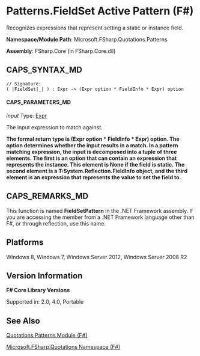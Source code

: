 # Patterns.FieldSet Active Pattern (F#)

Recognizes expressions that represent setting a static or instance field.

**Namespace/Module Path**: Microsoft.FSharp.Quotations.Patterns

**Assembly**: FSharp.Core (in FSharp.Core.dll)


## CAPS_SYNTAX_MD

```
// Signature:
( |FieldSet|_| ) : Expr -> (Expr option * FieldInfo * Expr) option
```

#### CAPS_PARAMETERS_MD
*input*
Type: [Expr](http://msdn.microsoft.com/en-us/library/ed6a2caf-69d4-45c2-ab97-e9b3be9bce65)


The input expression to match against.



**The formal return type is (Expr option &#42; FieldInfo &#42; Expr) option. The option determines whether the input results in a match. In a pattern matching expression, the input is decomposed into a tuple of three elements. The first is an option that can contain an expression that represents the instance. This element is None if the field is static. The second element is a T:System.Reflection.FieldInfo object, and the third element is an expression that represents the value to set the field to.**
## CAPS_REMARKS_MD
This function is named **FieldSetPattern** in the .NET Framework assembly. If you are accessing the member from a .NET Framework language other than F#, or through reflection, use this name.


## Platforms
Windows 8, Windows 7, Windows Server 2012, Windows Server 2008 R2


## Version Information
**F# Core Library Versions**

Supported in: 2.0, 4.0, Portable






## See Also
[Quotations.Patterns Module &#40;F&#35;&#41;](Quotations.Patterns+Module+%28F%23%29.md)

[Microsoft.FSharp.Quotations Namespace &#40;F&#35;&#41;](Microsoft.FSharp.Quotations+Namespace+%28F%23%29.md)

